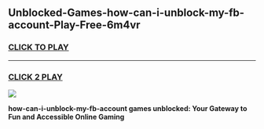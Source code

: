 
## Unblocked-Games-how-can-i-unblock-my-fb-account-Play-Free-6m4vr
<h3>
<a href="https://premium76.site?title=how-can-i-unblock-my-fb-account&ref=23A">CLICK TO PLAY</a></h3>
<hr>

<h3>
<a href="https://premium76.site?title=how-can-i-unblock-my-fb-account&ref=23A">CLICK 2 PLAY</a>
  
</h3>

<a href="https://premium76.site?title=how-can-i-unblock-my-fb-account&ref=23A"><img src="https://clearcache.store/games.png"></a>


**how-can-i-unblock-my-fb-account games unblocked: Your Gateway to Fun and Accessible Online Gaming**
